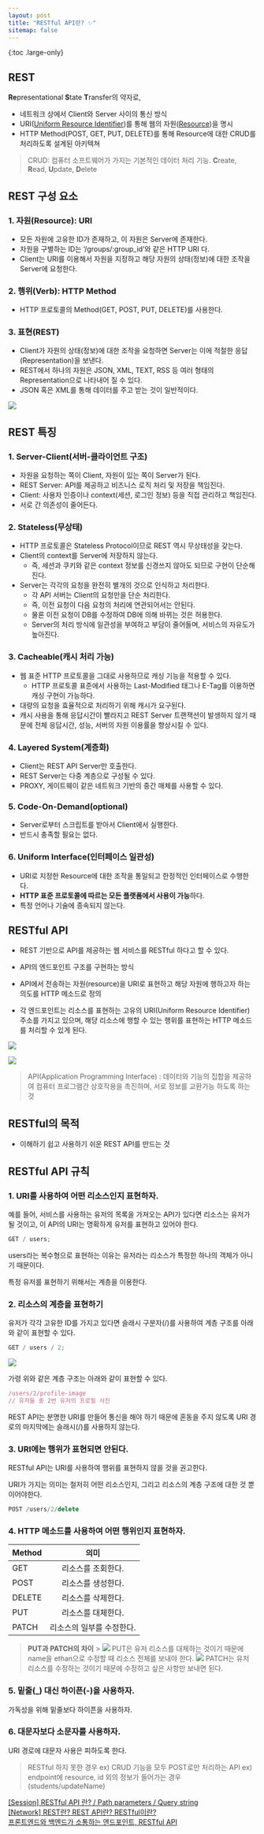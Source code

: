 ```yaml
---
layout: post
title: "RESTful API란? ✨"
sitemap: false
---
```


{:toc .large-only}

## REST

**Re**presentational **S**tate **T**ransfer의 약자로,

- 네트워크 상에서 Client와 Server 사이의 통신 방식
- URI(<u>Uniform Resource Identifier</u>)를 통해 웹의 자원(<u>Resource</u>)을 명시
- HTTP Method(POST, GET, PUT, DELETE)를 통해 Resource에 대한 CRUD를 처리하도록 설계된 아키텍쳐

> CRUD: 컴퓨터 소프트웨어가 가지는 기본적인 데이터 처리 기능. **C**reate, **R**ead, **U**pdate, **D**elete

## REST 구성 요소

### 1. 자원(Resource): URI

- 모든 자원에 고유한 ID가 존재하고, 이 자원은 Server에 존재한다.
- 자원을 구별하는 ID는 ‘/groups/:group_id’와 같은 HTTP URI 다.
- Client는 URI를 이용해서 자원을 지정하고 해당 자원의 상태(정보)에 대한 조작을 Server에 요청한다.

### 2. 행위(Verb): HTTP Method

- HTTP 프로토콜의 Method(GET, POST, PUT, DELETE)를 사용한다.

### 3. 표현(REST)

- Client가 자원의 상태(정보)에 대한 조작을 요청하면 Server는 이에 적절한 응답(Representation)을 보낸다.
- REST에서 하나의 자원은 JSON, XML, TEXT, RSS 등 여러 형태의 Representation으로 나타내어 질 수 있다.
- JSON 혹은 XML를 통해 데이터를 주고 받는 것이 일반적이다.

<img src="/assets/img/blog/RESTful_API_01.png">

## REST 특징

### 1. Server-Client(서버-클라이언트 구조)

- 자원을 요청하는 쪽이 Client, 자원이 있는 쪽이 Server가 된다.
- REST Server: API를 제공하고 비즈니스 로직 처리 및 저장을 책임진다.
- Client: 사용자 인증이나 context(세션, 로그인 정보) 등을 직접 관리하고 책임진다.
- 서로 간 의존성이 줄어든다.

### 2. Stateless(무상태)

- HTTP 프로토콜은 Stateless Protocol이므로 REST 역시 무상태성을 갖는다.
- Client의 context를 Server에 저장하지 않는다.
  - 즉, 세션과 쿠키와 같은 context 정보를 신경쓰지 않아도 되므로 구현이 단순해진다.
- Server는 각각의 요청을 완전히 별개의 것으로 인식하고 처리한다.
  - 각 API 서버는 Client의 요청만을 단순 처리한다.
  - 즉, 이전 요청이 다음 요청의 처리에 연관되어서는 안된다.
  - 물론 이전 요청이 DB를 수정하여 DB에 의해 바뀌는 것은 허용한다.
  - Server의 처리 방식에 일관성을 부여하고 부담이 줄어들며, 서비스의 자유도가 높아진다.

### 3. Cacheable(캐시 처리 가능)

- 웹 표준 HTTP 프로토콜을 그대로 사용하므로 캐싱 기능을 적용할 수 있다.
  - HTTP 프로토콜 표준에서 사용하는 Last-Modified 태그나 E-Tag를 이용하면 캐싱 구현이 가능하다.
- 대량의 요청을 효율적으로 처리하기 위해 캐시가 요구된다.
- 캐시 사용을 통해 응답시간이 빨라지고 REST Server 트랜잭션이 발생하지 않기 때문에 전체 응답시간, 성능, 서버의 자원 이용률을 향상시킬 수 있다.

### 4. Layered System(계층화)

- Client는 REST API Server만 호출한다.
- REST Server는 다중 계층으로 구성될 수 있다.
- PROXY, 게이트웨이 같은 네트워크 기반의 중간 매체를 사용할 수 있다.

### 5. Code-On-Demand(optional)

- Server로부터 스크립트를 받아서 Client에서 실행한다.
- 반드시 충족할 필요는 없다.

### 6. Uniform Interface(인터페이스 일관성)

- URI로 지정한 Resource에 대한 조작을 통일되고 한정적인 인터페이스로 수행한다.
- **HTTP 표준 프로토콜에 따르는 모든 플랫폼에서 사용이 가능**하다.
- 특정 언어나 기술에 종속되지 않는다.

## RESTful API

- REST 기반으로 API를 제공하는 웹 서비스를 RESTful 하다고 할 수 있다.

- API의 엔드포인트 구조를 구현하는 방식

- API에서 전송하는 자원(resource)을 URI로 표현하고 해당 자원에 행하고자 하는 의도를 HTTP 메소드로 정의

- 각 엔드포인트는 리소스를 표현하는 고유의 URI(Uniform Resource Identifier) 주소를 가지고 있으며, 해당 리소스에 행할 수 있는 행위를 표현하는 HTTP 메소드를 처리할 수 있게 된다.

<img src="/assets/img/blog/RESTful_API_02.png"><br/>

<img src="/assets/img/blog/RESTful_API_03.png">

> API(Application Programming Interface) : 데이터와 기능의 집합을 제공하여 컴퓨터 프로그램간 상호작용을 촉진하며, 서로 정보를 교환가능 하도록 하는 것

## RESTful의 목적

- 이해하기 쉽고 사용하기 쉬운 REST API를 만드는 것

## RESTful API 규칙

### 1. URI를 사용하여 어떤 리소스인지 표현하자.

예를 들어, 서비스를 사용하는 유저의 목록을 가져오는 API가 있다면 리소스는 유저가 될 것이고, 이 API의 URI는 명확하게 유저를 표현하고 있어야 한다.

```js
GET / users;
```

users라는 복수형으로 표현하는 이유는 유저라는 리소스가 특정한 하나의 객체가 아니기 때문이다.

특정 유저를 표현하기 위해서는 계층을 이용한다.

### 2. 리소스의 계층을 표현하기

유저가 각각 고유한 ID를 가지고 있다면 슬래시 구분자(/)를 사용하여 계층 구조를 아래와 같이 표현할 수 있다.

```js
GET / users / 2;
```

<img src="/assets/img/blog/RESTful_API_04.png">

가령 위와 같은 계층 구조는 아래와 같이 표현할 수 있다.

```js
/users/2/profile-image
// 유저들 중 2번 유저의 프로필 사진
```

REST API는 분명한 URI를 만들어 통신을 해야 하기 때문에 혼동을 주지 않도록 URI 경로의 마지막에는 슬래시(/)를 사용하지 않는다.

### 3. URI에는 행위가 표현되면 안된다.

RESTful API는 URI를 사용하여 행위를 표현하지 않을 것을 권고한다.

URI가 가지는 의미는 철저히 어떤 리소스인지, 그리고 리소스의 계층 구조에 대한 것 뿐이어야한다.

```js
POST /users/2/delete
```

### 4. HTTP 메소드를 사용하여 어떤 행위인지 표현하자.

| Method |           의미            |
| ------ | :-----------------------: |
| GET    |    리소스를 조회한다.     |
| POST   |    리소스를 생성한다.     |
| DELETE |    리소스를 삭제한다.     |
| PUT    |    리소스를 대체한다.     |
| PATCH  | 리소스의 일부를 수정한다. |

> **PUT과 PATCH의 차이** > <img src="/assets/img/blog/RESTful_API_05.png">
> PUT은 유저 리소스를 대체하는 것이기 때문에 name을 ethan으로 수정할 때 리소스 전체를 보내야 한다.
> <img src="/assets/img/blog/RESTful_API_06.png">
> PATCH는 유저 리소스를 수정하는 것이기 때문에 수정하고 싶은 사항만 보내면 된다.

### 5. 밑줄(\_) 대신 하이픈(-)을 사용하자.

가독성을 위해 밑줄보다 하이픈을 사용하자.

### 6. 대문자보다 소문자를 사용하자.

URI 경로에 대문자 사용은 피하도록 한다.

> RESTful 하지 못한 경우
> ex) CRUD 기능을 모두 POST로만 처리하는 API
> ex) endpoint에 resource, id 외의 정보가 들어가는 경우 (students/updateName)

[[Session] RESTful API 란? / Path parameters / Query string
](https://velog.io/@haileeyu21/Session-RESTful-API-%EB%9E%80-Path-parameters-Query-string)<br/>
[[Network] REST란? REST API란? RESTful이란?](https://gmlwjd9405.github.io/2018/09/21/rest-and-restful.html)<br/>
[프론트엔드와 백엔드가 소통하는 엔드포인트, RESTful API](https://evan-moon.github.io/2020/04/07/about-restful-api/)
